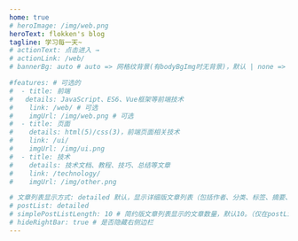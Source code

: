 ```yaml
---
home: true
# heroImage: /img/web.png
heroText: flokken's blog
tagline: 学习每一天~
# actionText: 点击进入 →
# actionLink: /web/
# bannerBg: auto # auto => 网格纹背景(有bodyBgImg时无背景)，默认 | none => 无 | '大图地址' | background: 自定义背景样式       提示：如发现文本颜色不适应你的背景时可以到palette.styl修改$bannerTextColor变量

#features: # 可选的
#  - title: 前端
#   details: JavaScript、ES6、Vue框架等前端技术
#    link: /web/ # 可选
#    imgUrl: /img/web.png # 可选
#  - title: 页面
#    details: html(5)/css(3)，前端页面相关技术
#    link: /ui/
#    imgUrl: /img/ui.png
#  - title: 技术
#    details: 技术文档、教程、技巧、总结等文章
#    link: /technology/
#    imgUrl: /img/other.png

# 文章列表显示方式: detailed 默认，显示详细版文章列表（包括作者、分类、标签、摘要、分页等）| simple => 显示简约版文章列表（仅标题和日期）| none 不显示文章列表
# postList: detailed
# simplePostListLength: 10 # 简约版文章列表显示的文章数量，默认10。（仅在postList设置为simple时生效）
# hideRightBar: true # 是否隐藏右侧边栏
---
```

